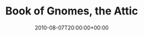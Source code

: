 ---
templateKey: event
guid: 08959a72-6eab-11ea-99c5-002590d1d1b0
date: 2010-08-07T20:00:00+00:00
eventTime: '8pm'
title: Book of Gnomes, the Attic
artist: Book of Gnomes
city: Guelph
venue: the Attic
group: Tim Shia
guests: Nick Zubeck, Ben Bowen, Darren Wall, Robbie Grunwald
---